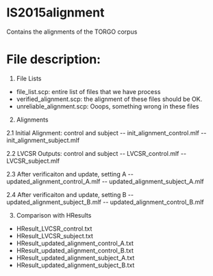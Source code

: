 # IS2015alignment
Contains the alignments of the TORGO corpus

File description:
=================

1. File Lists
-  file_list.scp: entire list of files that we have process
-  verified_alignment.scp: the alignment of these files should be OK.
-  unreliable_alignment.scp: Ooops, something wrong in these files

2. Alignments

2.1 Initial Alignment: control and subject
--  init_alignment_control.mlf
--  init_alignment_subject.mlf

2.2 LVCSR Outputs: control and subject
--  LVCSR_control.mlf
--  LVCSR_subject.mlf

2.3 After verificaiton and update, setting A
--  updated_alignment_control_A.mlf
--  updated_alignment_subject_A.mlf

2.4 After verificaiton and update, setting B
--  updated_alignment_subject_B.mlf	
--  updated_alignment_control_B.mlf	

3. Comparison with HResults
- HResult_LVCSR_control.txt
- HResult_LVCSR_subject.txt
- HResult_updated_alignment_control_A.txt
- HResult_updated_alignment_control_B.txt
- HResult_updated_alignment_subject_A.txt
- HResult_updated_alignment_subject_B.txt


